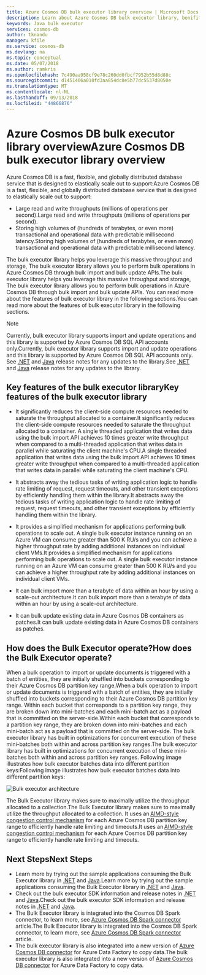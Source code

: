 ```yaml
---
title: Azure Cosmos DB bulk executor library overview | Microsoft Docs
description: Learn about Azure Cosmos DB bulk executor library, benifits of using the library, and its architecture.
keywords: Java bulk executor
services: cosmos-db
author: tknandu
manager: kfile
ms.service: cosmos-db
ms.devlang: na
ms.topic: conceptual
ms.date: 05/07/2018
ms.author: ramkris
ms.openlocfilehash: 7c490aa958cf9e78c260dd0fbcf7952b55d8d88c
ms.sourcegitcommit: d1451406a010fd3aa854dc8e5b77dc5537d8050e
ms.translationtype: MT
ms.contentlocale: nl-NL
ms.lasthandoff: 09/13/2018
ms.locfileid: "44866876"
---
```

# <a name="azure-cosmos-db-bulk-executor-library-overview"></a><span data-ttu-id="4ff50-104">Azure Cosmos DB bulk executor library overview</span><span class="sxs-lookup"><span data-stu-id="4ff50-104">Azure Cosmos DB bulk executor library overview</span></span>
 
<span data-ttu-id="4ff50-105">Azure Cosmos DB is a fast, flexible, and globally distributed database service that is designed to elastically scale out to support:</span><span class="sxs-lookup"><span data-stu-id="4ff50-105">Azure Cosmos DB is a fast, flexible, and globally distributed database service that is designed to elastically scale out to support:</span></span> 

* <span data-ttu-id="4ff50-106">Large read and write throughputs (millions of operations per second).</span><span class="sxs-lookup"><span data-stu-id="4ff50-106">Large read and write throughputs (millions of operations per second).</span></span>  
* <span data-ttu-id="4ff50-107">Storing high volumes of (hundreds of terabytes, or even more) transactional and operational data with predictable millisecond latency.</span><span class="sxs-lookup"><span data-stu-id="4ff50-107">Storing high volumes of (hundreds of terabytes, or even more) transactional and operational data with predictable millisecond latency.</span></span>  

<span data-ttu-id="4ff50-108">The bulk executor library helps you leverage this massive throughput and storage, The bulk executor library allows you to perform bulk operations in Azure Cosmos DB through bulk import and bulk update APIs.</span><span class="sxs-lookup"><span data-stu-id="4ff50-108">The bulk executor library helps you leverage this massive throughput and storage, The bulk executor library allows you to perform bulk operations in Azure Cosmos DB through bulk import and bulk update APIs.</span></span> <span data-ttu-id="4ff50-109">You can read more about the features of bulk executor library in the following sections.</span><span class="sxs-lookup"><span data-stu-id="4ff50-109">You can read more about the features of bulk executor library in the following sections.</span></span> 

> [!NOTE] 
> <span data-ttu-id="4ff50-110">Currently, bulk executor library supports import and update operations and this library is supported by Azure Cosmos DB SQL API accounts only.</span><span class="sxs-lookup"><span data-stu-id="4ff50-110">Currently, bulk executor library supports import and update operations and this library is supported by Azure Cosmos DB SQL API accounts only.</span></span> <span data-ttu-id="4ff50-111">See [.NET](sql-api-sdk-bulk-executor-dot-net.md) and [Java](sql-api-sdk-bulk-executor-java.md) release notes for any updates to the library.</span><span class="sxs-lookup"><span data-stu-id="4ff50-111">See [.NET](sql-api-sdk-bulk-executor-dot-net.md) and [Java](sql-api-sdk-bulk-executor-java.md) release notes for any updates to the library.</span></span>
 
## <a name="key-features-of-the-bulk-executor-library"></a><span data-ttu-id="4ff50-112">Key features of the bulk executor library</span><span class="sxs-lookup"><span data-stu-id="4ff50-112">Key features of the bulk executor library</span></span>  
 
* <span data-ttu-id="4ff50-113">It significantly reduces the client-side compute resources needed to saturate the throughput allocated to a container.</span><span class="sxs-lookup"><span data-stu-id="4ff50-113">It significantly reduces the client-side compute resources needed to saturate the throughput allocated to a container.</span></span> <span data-ttu-id="4ff50-114">A single threaded application that writes data using the bulk import API achieves 10 times greater write throughput when compared to a multi-threaded application that writes data in parallel while saturating the client machine's CPU.</span><span class="sxs-lookup"><span data-stu-id="4ff50-114">A single threaded application that writes data using the bulk import API achieves 10 times greater write throughput when compared to a multi-threaded application that writes data in parallel while saturating the client machine's CPU.</span></span>  

* <span data-ttu-id="4ff50-115">It abstracts away the tedious tasks of writing application logic to handle rate limiting of request, request timeouts, and other transient exceptions by efficiently handling them within the library.</span><span class="sxs-lookup"><span data-stu-id="4ff50-115">It abstracts away the tedious tasks of writing application logic to handle rate limiting of request, request timeouts, and other transient exceptions by efficiently handling them within the library.</span></span>  

* <span data-ttu-id="4ff50-116">It provides a simplified mechanism for applications performing bulk operations to scale out. A single bulk executor instance running on an Azure VM can consume greater than 500 K RU/s and you can achieve a higher throughput rate by adding additional instances on individual client VMs.</span><span class="sxs-lookup"><span data-stu-id="4ff50-116">It provides a simplified mechanism for applications performing bulk operations to scale out. A single bulk executor instance running on an Azure VM can consume greater than 500 K RU/s and you can achieve a higher throughput rate by adding additional instances on individual client VMs.</span></span>  
 
* <span data-ttu-id="4ff50-117">It can bulk import more than a terabyte of data within an hour by using a scale-out architecture.</span><span class="sxs-lookup"><span data-stu-id="4ff50-117">It can bulk import more than a terabyte of data within an hour by using a scale-out architecture.</span></span>  

* <span data-ttu-id="4ff50-118">It can bulk update existing data in Azure Cosmos DB containers as patches.</span><span class="sxs-lookup"><span data-stu-id="4ff50-118">It can bulk update existing data in Azure Cosmos DB containers as patches.</span></span> 
 
## <a name="how-does-the-bulk-executor-operate"></a><span data-ttu-id="4ff50-119">How does the Bulk Executor operate?</span><span class="sxs-lookup"><span data-stu-id="4ff50-119">How does the Bulk Executor operate?</span></span> 

<span data-ttu-id="4ff50-120">When a bulk operation to import or update documents is triggered with a batch of entities, they are initially shuffled into buckets corresponding to their Azure Cosmos DB partition key range.</span><span class="sxs-lookup"><span data-stu-id="4ff50-120">When a bulk operation to import or update documents is triggered with a batch of entities, they are initially shuffled into buckets corresponding to their Azure Cosmos DB partition key range.</span></span> <span data-ttu-id="4ff50-121">Within each bucket that corresponds to a partition key range, they are broken down into mini-batches and each mini-batch act as a payload that is committed on the server-side.</span><span class="sxs-lookup"><span data-stu-id="4ff50-121">Within each bucket that corresponds to a partition key range, they are broken down into mini-batches and each mini-batch act as a payload that is committed on the server-side.</span></span> <span data-ttu-id="4ff50-122">The bulk executor library has built in optimizations for concurrent execution of these mini-batches both within and across partition key ranges.</span><span class="sxs-lookup"><span data-stu-id="4ff50-122">The bulk executor library has built in optimizations for concurrent execution of these mini-batches both within and across partition key ranges.</span></span> <span data-ttu-id="4ff50-123">Following image illustrates how bulk executor batches data into different partition keys:</span><span class="sxs-lookup"><span data-stu-id="4ff50-123">Following image illustrates how bulk executor batches data into different partition keys:</span></span>  

![Bulk executor architecture](./media/bulk-executor-overview/bulk-executor-architecture.png)

<span data-ttu-id="4ff50-125">The Bulk Executor library makes sure to maximally utilize the throughput allocated to a collection.</span><span class="sxs-lookup"><span data-stu-id="4ff50-125">The Bulk Executor library makes sure to maximally utilize the throughput allocated to a collection.</span></span> <span data-ttu-id="4ff50-126">It uses an [AIMD-style congestion control mechanism](https://tools.ietf.org/html/rfc5681) for each Azure Cosmos DB partition key range to efficiently handle rate limiting and timeouts.</span><span class="sxs-lookup"><span data-stu-id="4ff50-126">It uses an [AIMD-style congestion control mechanism](https://tools.ietf.org/html/rfc5681) for each Azure Cosmos DB partition key range to efficiently handle rate limiting and timeouts.</span></span> 

## <a name="next-steps"></a><span data-ttu-id="4ff50-127">Next Steps</span><span class="sxs-lookup"><span data-stu-id="4ff50-127">Next Steps</span></span> 
  
* <span data-ttu-id="4ff50-128">Learn more by trying out the sample applications consuming the Bulk Executor library in [.NET](bulk-executor-dot-net.md) and [Java](bulk-executor-java.md).</span><span class="sxs-lookup"><span data-stu-id="4ff50-128">Learn more by trying out the sample applications consuming the Bulk Executor library in [.NET](bulk-executor-dot-net.md) and [Java](bulk-executor-java.md).</span></span>  
* <span data-ttu-id="4ff50-129">Check out the bulk executor SDK information and release notes in [.NET](sql-api-sdk-bulk-executor-dot-net.md) and [Java](sql-api-sdk-bulk-executor-java.md).</span><span class="sxs-lookup"><span data-stu-id="4ff50-129">Check out the bulk executor SDK information and release notes in [.NET](sql-api-sdk-bulk-executor-dot-net.md) and [Java](sql-api-sdk-bulk-executor-java.md).</span></span>
* <span data-ttu-id="4ff50-130">The Bulk Executor library is integrated into the Cosmos DB Spark connector, to learn more, see [Azure Cosmos DB Spark connector](spark-connector.md) article.</span><span class="sxs-lookup"><span data-stu-id="4ff50-130">The Bulk Executor library is integrated into the Cosmos DB Spark connector, to learn more, see [Azure Cosmos DB Spark connector](spark-connector.md) article.</span></span>  
* <span data-ttu-id="4ff50-131">The bulk executor library is also integrated into a new version of [Azure Cosmos DB connector](https://aka.ms/bulkexecutor-adf-v2) for Azure Data Factory to copy data.</span><span class="sxs-lookup"><span data-stu-id="4ff50-131">The bulk executor library is also integrated into a new version of [Azure Cosmos DB connector](https://aka.ms/bulkexecutor-adf-v2) for Azure Data Factory to copy data.</span></span>
